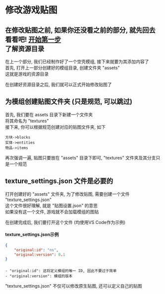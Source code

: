 修改游戏贴图
=================
在修改贴图之前, 如果你还没看之前的部分, 就先回去看看吧!
[开始第一步](https://github.com/SavingPot/Game-Mod-Manual/blob/main/How%20To%20Start.md)  
了解资源目录
-------------
在上一个部分, 我们已经制作好了一个空壳模组, 接下来就要为其添加内容了  
首先, 打开上一部分创建好的模组目录, 创建文件夹 "assets"  
这就是游戏的资源目录

在创建好资源目录之后, 我们就可以正式开始修改贴图了  

为模组创建贴图文件夹 (只是规范, 可以跳过)
------------------
首先, 我们要在 assets 目录下新建一个文件夹  
将其命名为 "textures"  
接下来, 你可以根据规范创建对应的贴图文件夹, 如下

```
方块->blocks
实体->entities
物品->items  
```

再次强调一遍, 贴图只要放在 "assets" 目录下即可, "textures" 文件夹及其分支只是一个规范
  
texture_settings.json 文件是必要的
-----------------
打开创建好的 "assets" 文件夹, 为了修改贴图, 需要创建一个文件 "texture_settings.json"  
这个文件很好理解, 就是 "贴图设置.json" 的意思  
如果没有这一个文件, 游戏就不会加载模组的图贴  

在创建完成后, 我们要打开这个文件   (均使用VS Code作为示例)

#### texture_settings.json示例
```json
{
    "original:id": "ns",
    "original:version": 0.1
}
```

####
```
- "original:id": 这将定义模组的唯一 ID, 因此不要过于简单
- "original:version": 模组的版本
```
  
"texture_settings.json" 不仅可以修改原生贴图, 还可以定义自己的贴图

